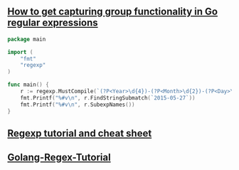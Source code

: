 ## [How to get capturing group functionality in Go regular expressions](https://stackoverflow.com/questions/30483652/how-to-get-capturing-group-functionality-in-go-regular-expressions)

```go
package main

import (
    "fmt"
    "regexp"
)

func main() {
    r := regexp.MustCompile(`(?P<Year>\d{4})-(?P<Month>\d{2})-(?P<Day>\d{2})`)
    fmt.Printf("%#v\n", r.FindStringSubmatch(`2015-05-27`))
    fmt.Printf("%#v\n", r.SubexpNames())
}
```

## [Regexp tutorial and cheat sheet](https://yourbasic.org/golang/regexp-cheat-sheet/)

## [Golang-Regex-Tutorial](https://github.com/StefanSchroeder/Golang-Regex-Tutorial)